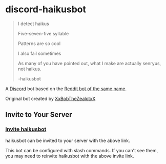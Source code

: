 # discord-haikusbot

> I detect haikus
>
> Five-seven-five syllable
>
> Patterns are so cool
>
> I also fail sometimes
> 
> As many of you have pointed out, what I make are actually senryus, not haikus.
> 
> -haikusbot

A [Discord](https://discord.com/) bot based on the [Reddit bot of the same name](https://www.reddit.com/r/haikusbot/comments/ibsjyq/about_me/).

Original bot created by [XxBobTheZealotxX](https://www.reddit.com/user/XxBobTheZealotxX/)

## Invite to Your Server

### [Invite haikusbot](https://discord.com/api/oauth2/authorize?client_id=1093782475072876575&scope=bot+applications.commands&permissions=3072)

haikusbot can be invited to your server with the above link.

This bot can be configured with slash commands. If you can't see them, you may need to reinvite haikusbot with the above invite link.
